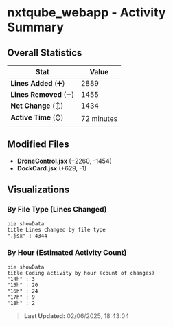 # nxtqube_webapp - Activity Summary 

## Overall Statistics

| Stat                   | Value                                                             |
| ---------------------- | ----------------------------------------------------------------- |
| **Lines Added** (➕)   | 2889                                          |
| **Lines Removed** (➖) | 1455                                        |
| **Net Change** (↕)    | 1434                |
| **Active Time** (⌚)   | 72 minutes |


## Modified Files
- **DroneControl.jsx** (+2260, -1454)
- **DockCard.jsx** (+629, -1)

## Visualizations

### By File Type (Lines Changed)

```mermaid
pie showData
title Lines changed by file type
".jsx" : 4344
```

### By Hour (Estimated Activity Count)

```mermaid
pie showData
title Coding activity by hour (count of changes)
"14h" : 3
"15h" : 20
"16h" : 24
"17h" : 9
"18h" : 2
```


> **Last Updated:** 02/06/2025, 18:43:04